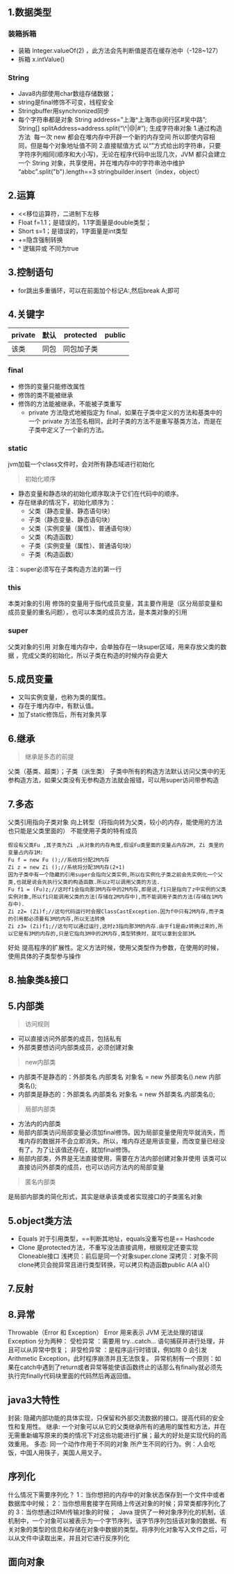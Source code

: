 ## 1.数据类型

### 装箱拆箱

- 装箱 Integer.valueOf(2)
，此方法会先判断值是否在缓存池中（-128~127）
- 拆箱 x.intValue()

### String

- Java8内部使用char数组存储数据；
- string是final修饰不可变，线程安全
- Stringbuffer用synchronized同步
- 每个字符串都是对象
String address=”上海^上海市@闵行区#吴中路”;
      String[] splitAddress=address.split(“\\^|@|#”);
生成字符串对象
1.通过构造方法
​ 每一次 new 都会在堆内存中开辟一个新的内存空间
所以即使内容相同，但是每个对象地址值不同
2.直接赋值方式
​ 以“”方式给出的字符串，只要字符序列相同(顺序和大小写)，无论在程序代码中出现几次，JVM 都只会建立一个 String 对象，共享使用，并在堆内存中的字符串池中维护
“abbc”.split("b").length==3
stringbuilder.insert（index，object）

## 2.运算

- <<移位运算符，二进制下左移
- Float f=1.1；是错误的，1.1字面量是double类型；
- Short s=1；是错误的，1字面量是int类型
- +=隐含强制转换
- ^    逻辑异或    不同为true

## 3.控制语句

- for跳出多重循环，可以在前面加个标记A:,然后break A;即可

## 4.关键字

|private|默认| protected| public|
|--|--|--|--|
|该类| 同包| 同包加子类 ||

### final

- 修饰的变量只能修改属性
- 修饰的类不能被继承
- 修饰的方法能被继承，不能被子类重写
  - private 方法隐式地被指定为 final，如果在子类中定义的方法和基类中的一个 private 方法签名相同，此时子类的方法不是重写基类方法，而是在子类中定义了一个新的方法。

### static

jvm加载一个class文件时，会对所有静态域进行初始化

> 初始化顺序

- 静态变量和静态块的初始化顺序取决于它们在代码中的顺序。
- 存在继承的情况下，初始化顺序为：
  - 父类（静态变量、静态语句块）
  - 子类（静态变量、静态语句块）
  - 父类（实例变量（属性）、普通语句块）
  - 父类（构造函数）
  - 子类（实例变量（属性）、普通语句块）
  - 子类（构造函数）

注：super必须写在子类构造方法的第一行

### this

本类对象的引用
修饰的变量用于指代成员变量，其主要作用是（区分局部变量和成员变量的重名问题），也可以本类的成员方法，是本类对象的引用

### super

父类对象的引用
对象在堆内存中，会单独存在一块super区域，用来存放父类的数据 ，完成父类的初始化，所以子类在构造的时候内存会更大

## 5.成员变量

- 又叫实例变量，也称为类的属性。
- 存在于堆内存中，有默认值。
- 加了static修饰后，所有对象共享

## 6.继承

> 继承是多态的前提

父类（基类、超类）；子类（派生类）
子类中所有的构造方法默认访问父类中的无参构造方法，如果父类没有无参构造方法就会报错，可以用super访问带参构造

## 7.多态

父类引用指向子类对象
向上转型（将指向转为父类，较小的内存，能使用的方法也只能是父类里面的）
 不能使用子类的特有成员

```test
假设有父类Fu ,其子类为Zi ,从对象的内存角度,假设Fu类里面的变量占内存2M, Zi 类里的变量占内存1M:
Fu f = new Fu ();//系统将分配2M内存
Zi z = new Zi ();//系统将分配3M内存(2+1)
因为子类中有一个隐藏的引用super会指向父类实例,所以在实例化子类之前会先实例化一个父类,也就是说会先执行父类的构造函数.所以z可以调用父类的方法.
Fu f1 = (Fu)z;//这时f1会指向那3M内存中的2M内存,即是说,f1只是指向了z中实例的父类实例对象,所以f1只能调用父类的方法(存储在2M内存中),而不能调用子类的方法(存储在1M内存中).
Zi z2= (Zi)f;//这句代码运行时会报ClassCastException.因为f中只有2M内存,而子类的引用都必须要有3M的内存,所以无法转换
Zi z3= (Zi)f1;//这句可以通过运行,这时z3指向那3M的内存.由于f1是由z转换过来的,所以它是有3M的内存的,只是它指向3M中的2M内存,类型转换时，就可以拿到全部3M。
```

好处
​ 提高程序的扩展性。定义方法时候，使用父类型作为参数，在使用的时候，使用具体的子类型参与操作

## 8.抽象类&接口

## 5.内部类

> 访问规则

- 可以直接访问外部类的成员，包括私有
- 外部类要想访问内部类成员，必须创建对象

> new内部类

- 内部类不是静态的：外部类名.内部类名 对象名 = new 外部类名().new 内部类名();
- 内部类是静态的：外部类名.内部类名 对象名 = new 外部类名.内部类名();

> 局部内部类

- 方法内的内部类
- 局部内部类访问局部变量必须加final修饰。因为局部变量使用完毕就消失，而堆内存的数据并不会立即消失。所以，堆内存还是用该变量，而改变量已经没有了。为了让该值还存在，就加final修饰。
- 局部内部类，外界是无法直接使用，需要在方法内部创建对象并使用
该类可以直接访问外部类的成员，也可以访问方法内的局部变量

> 匿名内部类

是局部内部类的简化形式，其实是继承该类或者实现接口的子类匿名对象

## 5.object类方法

- Equals 对于引用类型，==判断其地址，equals没重写也是==
Hashcode
- Clone 是protected方法，不重写没法直接调用，根据规定还要实现Cloneable接口
 浅拷贝：前后是同一个对象super.clone
 深拷贝：对象不同
 clone拷贝会抛异常且进行类型转换，可以拷贝构造函数public A(A a){}

## 7.反射

## 8.异常

Throwable（Error 和 Exception）
 Error 用来表示 JVM 无法处理的错误
 Exception 分为两种：
  受检异常 ：需要用 try...catch... 语句捕获并进行处理，并且可以从异常中恢复；
  非受检异常 ：是程序运行时错误，例如除 0 会引发 Arithmetic Exception，此时程序崩溃并且无法恢复。
异常机制有一个原则：如果在catch中遇到了return或者异常等能使该函数终止的话那么有finally就必须先执行完finally代码块里面的代码然后再返回值。

## java3大特性

 封装: 隐藏内部功能的具体实现，只保留和外部交流数据的接口。提高代码的安全性和复用性。
 继承: 一个对象可以从它的父类继承所有的通用的属性和方法，并在无需重新编写原来的类的情况下对这些功能进行扩展；最大的好处是实现代码的高效重用。
 多态: 同一个动作作用于不同的对象 所产生不同的行为。例：人会吃饭，中国人用筷子，美国人用叉子。

## 序列化

什么情况下需要序列化？
1：当你想把的内存中的对象状态保存到一个文件中或者数据库中时候；
2：当你想用套接字在网络上传送对象的时候；异常类都序列化了的
3：当你想通过RMI传输对象的时候；
​
   Java 提供了一种对象序列化的机制，该机制中，一个对象可以被表示为一个字节序列，该字节序列包括该对象的数据、有关对象的类型的信息和存储在对象中数据的类型。将序列化对象写入文件之后，可以从文件中读取出来，并且对它进行反序列化

## 面向对象
